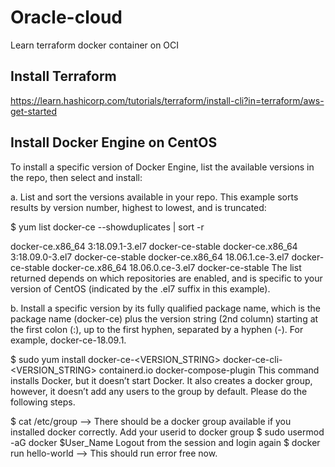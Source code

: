 # Oracle-cloud
Learn terraform docker container on OCI

## Install Terraform
https://learn.hashicorp.com/tutorials/terraform/install-cli?in=terraform/aws-get-started

## Install Docker Engine on CentOS
To install a specific version of Docker Engine, list the available versions in the repo, then select and install:

a. List and sort the versions available in your repo. This example sorts results by version number, highest to lowest, and is truncated:

$ yum list docker-ce --showduplicates | sort -r

docker-ce.x86_64  3:18.09.1-3.el7                     docker-ce-stable
docker-ce.x86_64  3:18.09.0-3.el7                     docker-ce-stable
docker-ce.x86_64  18.06.1.ce-3.el7                    docker-ce-stable
docker-ce.x86_64  18.06.0.ce-3.el7                    docker-ce-stable
The list returned depends on which repositories are enabled, and is specific to your version of CentOS (indicated by the .el7 suffix in this example).

b. Install a specific version by its fully qualified package name, which is the package name (docker-ce) plus the version string (2nd column) starting at the first colon (:), up to the first hyphen, separated by a hyphen (-). For example, docker-ce-18.09.1.

$ sudo yum install docker-ce-<VERSION_STRING> docker-ce-cli-<VERSION_STRING> containerd.io docker-compose-plugin
This command installs Docker, but it doesn’t start Docker. It also creates a docker group, however, it doesn’t add any users to the group by default.
Please do the following steps.

$ cat /etc/group --> There should be a docker group available if you installed docker correctly.
Add your userid to docker group 
$ sudo usermod -aG docker $User_Name
Logout from the session and login again
$ docker run hello-world
--> This should run error free now.
